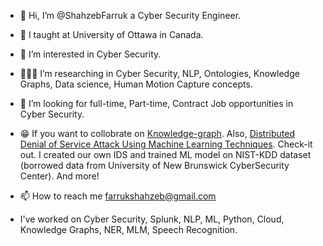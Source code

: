 - 👋 Hi, I’m @ShahzebFarruk a Cyber Security Engineer.
- 📖 I taught at University of Ottawa in Canada.
- 👀 I’m interested in Cyber Security. 
- 🌱👨‍🔬 I’m researching in Cyber Security, NLP, Ontologies, Knowledge Graphs, Data science, Human Motion Capture concepts.
- 💞️ I’m looking for full-time, Part-time, Contract Job opportunities in Cyber Security.
- 😁 If you want to collobrate on [Knowledge-graph](https://github.com/ShahzebFarruk/Knowledge-graph). Also, [Distributed Denial of Service Attack Using Machine Learning Techniques](https://github.com/ShahzebFarruk/DDoS-Attack-Detection-Using-ML-Algorithms). Check-it out. I created our own IDS and trained ML model on NIST-KDD dataset (borrowed data from University of New Brunswick CyberSecurity Center). [](https://github.com/ShahzebFarruk/Human-Motion-Capture-using-Xens-Mtw-Awinda) And more!

- 📫 How to reach me farrukshahzeb@gmail.com
- I've worked on Cyber Security, Splunk, NLP, ML, Python, Cloud, Knowledge Graphs, NER, MLM, Speech Recognition. 

<!---
ShahzebFarruk/ShahzebFarruk is a ✨ special ✨ repository because its `README.md` (this file) appears on your GitHub profile.
You can click the Preview link to take a look at your changes.
--->
